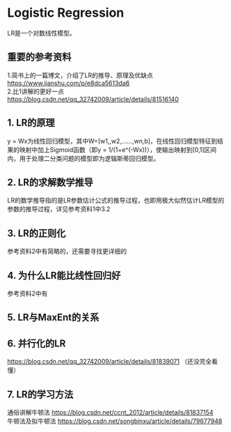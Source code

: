 # Logistic Regression
LR是一个对数线性模型。
## 重要的参考资料
1.简书上的一篇博文，介绍了LR的推导、原理及优缺点  
    https://www.jianshu.com/p/e8dca5613da6  
2.比1讲解的更好一点  
    https://blog.csdn.net/qq_32742009/article/details/81516140  
## 1. LR的原理
y = Wx为线性回归模型，其中W=[w1,,w2,……,wn,b]，在线性回归模型特征到结果的映射中加上Sigmoid函数（即y = 1/(1+e^(-Wx))），使输出映射到[0,1]区间内，用于处理二分类问题的模型即为逻辑斯蒂回归模型。
## 2. LR的求解数学推导
LR的数学推导指的是LR参数估计公式的推导过程，也即用极大似然估计LR模型的参数的推导过程，详见参考资料1中3.2
## 3. LR的正则化
参考资料2中有简略的，还需要寻找更详细的
## 4. 为什么LR能比线性回归好
参考资料2中有
## 5. LR与MaxEnt的关系

## 6. 并行化的LR
https://blog.csdn.net/qq_32742009/article/details/81839071 （还没完全看懂）

## 7. LR的学习方法
通俗讲解牛顿法 https://blog.csdn.net/ccnt_2012/article/details/81837154  
牛顿法及拟牛顿法 https://blog.csdn.net/songbinxu/article/details/79677948  
